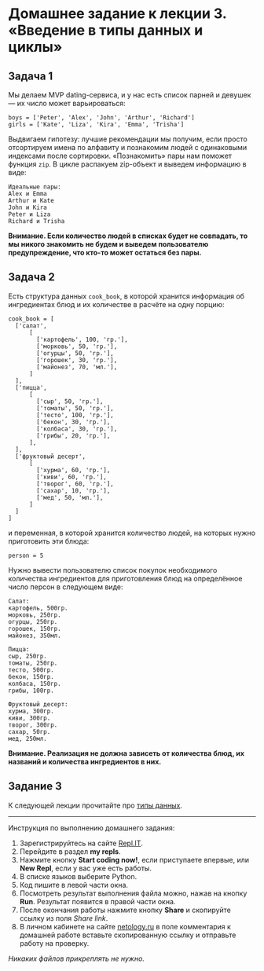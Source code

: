 # Домашнее задание к лекции 3. «Введение в типы данных и циклы»## Задача 1Мы делаем MVP dating-сервиса, и у нас есть список парней и девушек — их число может варьироваться:```boys = ['Peter', 'Alex', 'John', 'Arthur', 'Richard']girls = ['Kate', 'Liza', 'Kira', 'Emma', 'Trisha']```    Выдвигаем гипотезу: лучшие рекомендации мы получим, если просто отсортируем имена по алфавиту и познакомим людей с одинаковыми индексами после сортировки.«Познакомить» пары нам поможет функция `zip`. В цикле распакуем zip-объект и выведем информацию в виде:```Идеальные пары:Alex и EmmaArthur и KateJohn и KiraPeter и LizaRichard и Trisha```    **Внимание. Если количество людей в списках будет не совпадать, то мы никого знакомить не будем и выведем пользователю предупреждение, что кто-то может остаться без пары.**## Задача 2Есть структура данных `cook_book`, в которой хранится информация об ингредиентах блюд и их количестве в расчёте на одну порцию:```cook_book = [  ['салат',      [        ['картофель', 100, 'гр.'],        ['морковь', 50, 'гр.'],        ['огурцы', 50, 'гр.'],        ['горошек', 30, 'гр.'],        ['майонез', 70, 'мл.'],      ]  ],  ['пицца',        [        ['сыр', 50, 'гр.'],        ['томаты', 50, 'гр.'],        ['тесто', 100, 'гр.'],        ['бекон', 30, 'гр.'],        ['колбаса', 30, 'гр.'],        ['грибы', 20, 'гр.'],      ],  ],  ['фруктовый десерт',      [        ['хурма', 60, 'гр.'],        ['киви', 60, 'гр.'],        ['творог', 60, 'гр.'],        ['сахар', 10, 'гр.'],        ['мед', 50, 'мл.'],        ]  ]]```    и переменная, в которой хранится количество людей, на которых нужно приготовить эти блюда:```person = 5```Нужно вывести пользователю список покупок необходимого количества ингредиентов для приготовления блюд на определённое число персон в следующем виде:```Салат:картофель, 500гр.морковь, 250гр.огурцы, 250гр.горошек, 150гр.майонез, 350мл.Пицца:сыр, 250гр.томаты, 250гр.тесто, 500гр.бекон, 150гр.колбаса, 150гр.грибы, 100гр.Фруктовый десерт:хурма, 300гр.киви, 300гр.творог, 300гр.сахар, 50гр.мед, 250мл.```**Внимание. Реализация не должна зависеть от количества блюд, их названий и количества ингредиентов в них.**## Задание 3К следующей лекции прочитайте про [типы данных](https://habr.com/ru/post/319164/).---Инструкция по выполнению домашнего задания:1. Зарегистрируйтесь на сайте [Repl.IT](https://repl.it/).2. Перейдите в раздел **my repls**.3. Нажмите кнопку **Start coding now!**, если приступаете впервые, или **New Repl**, если у вас уже есть работы.4. В списке языков выберите Python.5. Код пишите в левой части окна.6. Посмотреть результат выполнения файла можно, нажав на кнопку **Run**. Результат появится в правой части окна.7. После окончания работы нажмите кнопку **Share** и скопируйте ссылку из поля *Share link*.8. В личном кабинете на сайте [netology.ru](http://netology.ru/) в поле комментария к домашней работе вставьте скопированную ссылку и отправьте работу на проверку.*Никаких файлов прикреплять не нужно.*